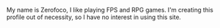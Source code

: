 My name is Zerofoco, I like playing FPS and RPG games.
I'm creating this profile out of necessity, so I have no interest in using this site.
